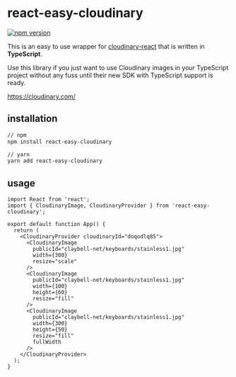 # react-easy-cloudinary

[![npm version](https://badge.fury.io/js/react-easy-cloudinary.svg)](https://badge.fury.io/js/react-easy-cloudinary)

This is an easy to use wrapper for [cloudinary-react](https://www.npmjs.com/package/cloudinary-react) that is written in **TypeScript**.

Use this library if you just want to use Cloudinary images in your TypeScript project without any fuss until their new SDK with TypeScript support is ready.

<https://cloudinary.com/>

## installation

```bash
// npm
npm install react-easy-cloudinary

// yarn
yarn add react-easy-cloudinary
```

## usage

```tsx
import React from 'react';
import { CloudinaryImage, CloudinaryProvider } from 'react-easy-cloudinary';

export default function App() {
  return (
    <CloudinaryProvider cloudinaryId="doqodlq85">
      <CloudinaryImage
        publicId="claybell-net/keyboards/stainless1.jpg"
        width={300}
        resize="scale"
      />
      <CloudinaryImage
        publicId="claybell-net/keyboards/stainless1.jpg"
        width={100}
        height={60}
        resize="fill"
      />
      <CloudinaryImage
        publicId="claybell-net/keyboards/stainless1.jpg"
        width={300}
        height={50}
        resize="fill"
        fullWidth
      />
    </CloudinaryProvider>
  );
}
```
